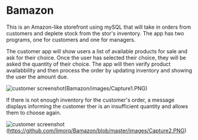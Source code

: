 # Bamazon

This is an Amazon-like storefront using mySQL that will take in orders from customers and deplete stock from the stor's inventory. The app has two programs, one for customers and one for managers.

The customer app will show users a list of available products for sale and ask for their choice. Once the user has selected their choice, they will be asked the quantity of their choice. The app will then verify product availabbility and then process the order by updating inventory and showing the user the amount due. 

![customer screenshot]()(Bamazon/images/Capture1.PNG)

If there is not enough inventory for the customer's order, a message displays informing the customer ther is an insufficient quantity and allows them to choose again.

![customer screenshot]()(https://github.com/limorq/Bamazon/blob/master/images/Capture2.PNG)
